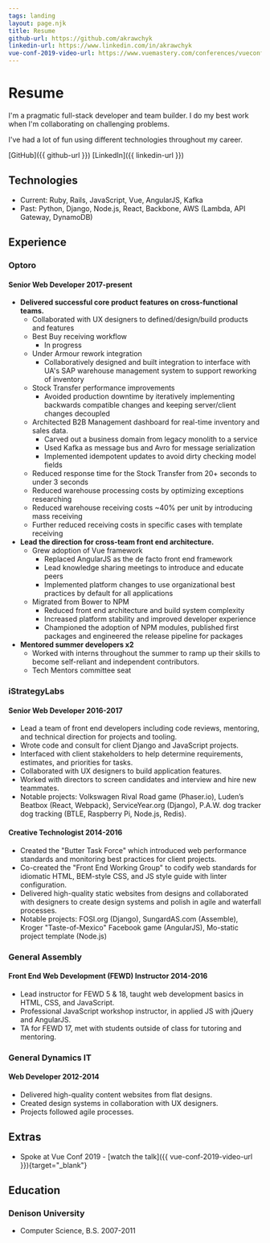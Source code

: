 ```yaml
---
tags: landing
layout: page.njk
title: Resume
github-url: https://github.com/akrawchyk
linkedin-url: https://www.linkedin.com/in/akrawchyk
vue-conf-2019-video-url: https://www.vuemastery.com/conferences/vueconf-us-2019/vuejs-in-practice-at-optoro/
---
```


# Resume

I'm a pragmatic full-stack developer and team builder. I do my best work when I'm collaborating on challenging problems.

I've had a lot of fun using different technologies throughout my career.

[GitHub]({{ github-url }}) [LinkedIn]({{ linkedin-url }})

## Technologies

- Current: Ruby, Rails, JavaScript, Vue, AngularJS, Kafka
- Past: Python, Django, Node.js, React, Backbone, AWS (Lambda, API Gateway, DynamoDB)

## Experience

### Optoro

#### Senior Web Developer 2017-present

- **Delivered successful core product features on cross-functional teams.**
  - Collaborated with UX designers to defined/design/build products and features
  - Best Buy receiving workflow
    - In progress
  - Under Armour rework integration
    - Collaboratively designed and built integration to interface with UA's SAP warehouse management system to support reworking of inventory
  - Stock Transfer performance improvements
    - Avoided production downtime by iteratively implementing backwards compatible changes and keeping server/client changes decoupled
  - Architected B2B Management dashboard for real-time inventory and sales data.
    - Carved out a business domain from legacy monolith to a service
    - Used Kafka as message bus and Avro for message serialization
    - Implemented idempotent updates to avoid dirty checking model fields
  - Reduced response time for the Stock Transfer from 20+ seconds to under 3 seconds
  - Reduced warehouse processing costs by optimizing exceptions researching
  - Reduced warehouse receiving costs ~40% per unit by introducing mass receiving
  - Further reduced receiving costs in specific cases with template receiving
- **Lead the direction for cross-team front end architecture.**
  - Grew adoption of Vue framework
    - Replaced AngularJS as the de facto front end framework
    - Lead knowledge sharing meetings to introduce and educate peers
    - Implemented platform changes to use organizational best practices by default for all applications
  - Migrated from Bower to NPM
    - Reduced front end architecture and build system complexity
    - Increased platform stability and improved developer experience
    - Championed the adoption of NPM modules, published first packages and engineered the release pipeline for packages
- **Mentored summer developers x2**
  - Worked with interns throughout the summer to ramp up their skills to become self-reliant and independent contributors.
  - Tech Mentors committee seat

### iStrategyLabs

#### Senior Web Developer 2016-2017

- Lead a team of front end developers including code reviews, mentoring, and technical direction for projects and tooling.
- Wrote code and consult for client Django and JavaScript projects.
- Interfaced with client stakeholders to help determine requirements, estimates, and priorities for tasks.
- Collaborated with UX designers to build application features.
- Worked with directors to screen candidates and interview and hire new teammates.
- Notable projects: Volkswagen Rival Road game (Phaser.io), Luden’s Beatbox (React, Webpack), ServiceYear.org (Django), P.A.W. dog tracker dog tracking (BTLE, Raspberry Pi, Node.js, Redis).

#### Creative Technologist 2014-2016

- Created the "Butter Task Force" which introduced web performance standards and monitoring best practices for client projects.
- Co-created the "Front End Working Group" to codify web standards for idiomatic HTML, BEM-style CSS, and JS style guide with linter configuration.
- Delivered high-quality static websites from designs and collaborated with designers to create design systems and polish in agile and waterfall processes.
- Notable projects: FOSI.org (Django), SungardAS.com (Assemble), Kroger "Taste-of-Mexico" Facebook game (AngularJS), Mo-static project template (Node.js)

### General Assembly

#### Front End Web Development (FEWD) Instructor 2014-2016

- Lead instructor for FEWD 5 & 18, taught web development basics in HTML, CSS, and JavaScript.
- Professional JavaScript workshop instructor, in applied JS with jQuery and AngularJS.
- TA for FEWD 17, met with students outside of class for tutoring and mentoring.

### General Dynamics IT

#### Web Developer 2012-2014

- Delivered high-quality content websites from flat designs.
- Created design systems in collaboration with UX designers.
- Projects followed agile processes.

## Extras

- Spoke at Vue Conf 2019 - [watch the talk]({{ vue-conf-2019-video-url }}){target="\_blank"}

## Education

### Denison University

- Computer Science, B.S. 2007-2011
